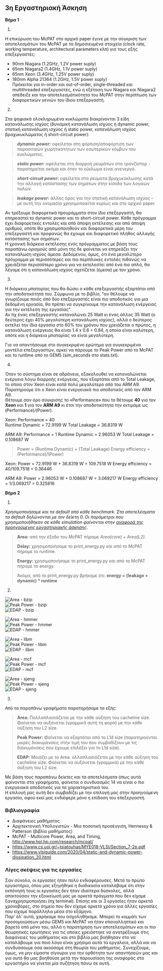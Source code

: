 ## 3η Εργαστηριακή Άσκηση
  
**Βήμα 1**  
  
1.   
  
Η επικύρωση του McPAT στο αρχικό paper έγινε με την σύγκριση των αποτελεσμάτων του McPAT με τα δημοσιευμένα στοιχεία (clock rate, working temperature, architectural parameters κλπ) για τους εξής επεξεργαστές:  
* 90nm Niagara (1.2GHz, 1.2V power suply)  
* 65nm Niagara2 (1.4GHz, 1.1V power suply)  
* 65nm Xeon (3.4GHz, 1.25V power suply)  
* 180nm Alpha 21364 (1.2GHz, 1.5V power suply)  
Πρόκειται για in-order και out-of-order, single-threaded και multithreaded επεξεργαστές, ενώ η εξέταση των Niagara και Niagara2 απέδειξε και την αποτελεσμάτικότητα του McPAT στην περίπτωση των διαφορετικών γενιών του ίδιου επεξεργαστή.  
  

  
2. 
Στα ψηφιακά ολοκληρωμένα κυκλώματα διακρίνονται 3 είδη κατανάλωσης ισχύος (δυναμική κατανάλωση ισχύος ή dynamic power, στατική κατανάλωση ισχύος ή static power, κατανάλωση ισχύος βραχυκυκλώματος ή short-circuit power):  
> **_dynamic power:_** οφείλεται στη φόρτιση/αποφόρτιση των παρασιτικών χωρητικοτήτων των εσωτερικών κόμβων του κυκλώματος.
  
> **_static power:_** οφείλεται στη διαρροή ρευμάτων στα τρανζίστορ - παρατηρείται ακόμα και όταν το κύκλωμα είναι ανενεργό.
  
> **_short-circuit power:_** οφείλεται στα ρεύματα βραχυκύκλωσης κατά την αλλαγή κατάστασης των σημάτων στην είσοδο των λογικών πυλών. 
   
>**_leakage power:_** άλλος όρος για την στατική κατανάλωση ισχύος - με αυτή την ονομασία χρησιμοποιείται κυρίως και στο αρχικό paper.

Αν τρέξουμε διαφορετικά προγράμματα στον ίδιο επεξεργαστή, θα επηρεαστεί το dynamic power και το short-circuit power. Κάθε πρόγραμμα έχει διαφορετικές εντολές και από άποψη εκτέλεσης και από άποψη αριθμού, οπότε θα χρησιμοποιηθούν και διαφορετικά μέρη του επεξεργαστή και προφανώς θα έχουμε και διαφορετικό πλήθος αλλαγής κατάστασης των σημάτων.  
Η χρονική διάρκεια εκτέλεσης ενός πρόγραμματος με βάση τους παραπάνω ορισμούς από μόνη της δε φαίνεται να επηρεάζει την κατανάλωση ισχύος άμεσα. Δεδομένου, όμως, ότι ένα μεγαλύτερο πρόγραμμα με περισσότερες και πιο περίπλοκες εντολές πιθανώς να χρειάζεται περισσότερο χρόνο για να εκτελεστεί από ένα πιο απλό, θα λέγαμε ότι η κατανάλωση ισχύος σχετίζεται (έμεσα) με τον χρόνο.  
  
  
3.    
Η διάρκεια μπαταρίας που θα δώσει ο κάθε επεξεργαστής εξαρτάται από την αποδοτικότητά του. Σύμφωνα με το βιβλίο, "αν θέλουμε να γνωρίζουμε ποιός από δύο επεξεργαστές είναι πιο αποδοτικός για μια δεδομένη εργασία, θα πρέπει να συγκρίνουμε την κατανάλωση ενέργειας για την εκτέλεση της εργασίας".  
Αν πχ ένας επεξεργαστής καταναλώνει 25 Watt κι ένας άλλος 35 Watt (ο δεύτερος έχει 40% μεγαλύτερη κατανάλωση ισχύος), αλλά ο δεύτερος εκτελεί την ίδια εργασία στο 60% του χρόνου που χρειάζεται ο πρώτος, η κατανάλωση ενέργειας θα είναι 1.4 x 0.6 = 0.84, η οποία είναι καλύτερη, οπότε και η διάρκεια μπαταρίας να είναι μεγαλύτερη.  
  
Για να απαντήσουμε στο συγκεκριμένο ερώτημα για συγκεκριμένα μοντέλα επεξεργαστών, αρκεί να πάρουμε το Peak Power από τo ΜcPAT και το runtime από το GEM5 (sim\_seconds στο stats.txt).  
  

4.  

Όταν το σύστημα είναι σε αδράνεια, εξακολουθεί να καταναλώνεται ενέργεια λόγω διαρροής ενέργειας, που εξαρτάται από το Total Leakage, το οποίο στον Xeon είναι κατά πολύ μεγαλύτερο από του ARM A9.    
Παρατηρούμε ότι ο Xeon είναι ενεργειακά πιο αποδοτικός από τον ARM A9.   
Θέτουμε σαν όρο σύγκρισης το «Performance» που το θέτουμε **40** για τον **Xeon** και **1** για τον **ARM A9** κι έτσι την αποδοτικότητα την εκτιμάμε ως (Performance)/(Power).

Xeon: 	Performance = 40  	
	Runtime Dynamic = 72.9199 W
	Total Leakage = 36.8319 W
	


ARM A9: Performance = 1
	Runtime Dynamic = 2.96053 W
	Total Leakage = 0.108687 W


> Power = (Runtime Dynamic) + (Total Leakage)
> Energy efficiency = (Performance)/(Power)


Xeon: 	Power = 72.9199 W + 36.8319 W = 109.7518 W
	Energy efficiency = 40/109.7518 = 0.36446

ARM A9: Power = 2.96053 W + 0.108687 W = 3.069217 W
	Energy efficiency = 1/3.069217 = 0.325816
  
    


**Βήμα 2**  
  
1.  
_Χρησιμοποιήσαμε και τα default από κάθε benchmark. Στα αποτελέσματα τα default δηλώνονται με τον δείκτη 0. Οι παράμετροι που χρησιμοποιήθηκαν σε κάθε simulation φαίνονται στην [αναφορά της προηγούμενης εργαστηριακής άσκησης](https://github.com/Rallu921/ArchProject2)._  
  
>   
> **Area:** από την έξοδο του McPAT πήραμε _Area(core) + Area(L2)_.  
>  
> **Delay:** χρησιμοποιήσαμε το print\_energy.py και από το McPAT πήραμε το runtime.  
>  
> **Energy:** χρησιμοποιήσαμε το print\_energy.py και από το McPAT πήραμε το energy.  
>  
> Ακόμα, από το print\_energy.py βρήκαμε ότι: **energy = (leakage + dynamic) * runtime**  
>  
   
2.  
 
![Area - bzip](https://github.com/Rallu921/ArchProject3/blob/main/graphs/Area%20-%20bzip.PNG)  
![Peak Power - bzip](https://github.com/Rallu921/ArchProject3/blob/main/graphs/Peak%20Power%20-%20bzip.PNG)  
![EDAP - bzip](https://github.com/Rallu921/ArchProject3/blob/main/graphs/EDAP%20-%20bzip.PNG)  
  
![Area - hmmer](https://github.com/Rallu921/ArchProject3/blob/main/graphs/Area%20-%20hmmer.PNG)  
![Peak Power - hmmer](https://github.com/Rallu921/ArchProject3/blob/main/graphs/Peak%20Power%20-%20hmmer.PNG)  
![EDAP - hmmer](https://github.com/Rallu921/ArchProject3/blob/main/graphs/EDAP%20-%20hmmer.PNG)  
  
![Area - libm](https://github.com/Rallu921/ArchProject3/blob/main/graphs/Area%20-%20libm.PNG)  
![Peak Power - libm](https://github.com/Rallu921/ArchProject3/blob/main/graphs/Peak%20Power%20-%20libm.PNG)  
![EDAP - libm](https://github.com/Rallu921/ArchProject3/blob/main/graphs/EDAP%20-%20libm.PNG)  
  
![Area - mcf](https://github.com/Rallu921/ArchProject3/blob/main/graphs/Area%20-%20mcf.PNG)  
![Peak Power - mcf](https://github.com/Rallu921/ArchProject3/blob/main/graphs/Peak%20Power%20-%20mcf.PNG)  
![EDAP - mcf](https://github.com/Rallu921/ArchProject3/blob/main/graphs/EDAP%20-%20mcf.PNG)  
  
![Area - sjeng](https://github.com/Rallu921/ArchProject3/blob/main/graphs/Area%20-%20sjeng.PNG)  
![Peak Power - sjeng](https://github.com/Rallu921/ArchProject3/blob/main/graphs/Peak%20Power%20-%20sjeng.PNG)  
![EDAP - sjeng](https://github.com/Rallu921/ArchProject3/blob/main/graphs/EDAP%20-%20sjeng.PNG)  
  
  
3.  
  
Από τα παραπάνω γραφήματα παρατηρήσαμε τα εξής:  
  
> **Area:** Πολλαπλασιάζεται με την κάθε αύξηση του cacheline size. Φαίνεται να αυξάνεται (γραμμικά αυτή τη φορά) με την κάθε αύξηση του L2 size.  
>  
> **Peak Power:** Φαίνεται να εξαρτάται από το L1d size (παρατηρούνται μικρές διακυμάνσεις στην τιμή του που συμβαδίζουν με τις διακυμάνσεις που έχουμε επιλέξει για το L1d size).  
>  
> **EDAP:** Μοιάζει με το Area. ολλαπλασιάζεται με την κάθε αύξηση του cacheline size. Φαίνεται να αυξάνεται (γραμμικά) με την κάθε αύξηση του L2 size.  
>  
  
Με βάση τους παραπάνω δείκτες και τα αποτελέσματα όπως αυτά φαίνονται στα γραφήματα, φαίνεται ο συνδυασμός 14 να είναι ο πιο ενεργειακά αποδοτικός για τα χαρακτηριστικά του.  
Η επιλογή μας αυτή δεν συμβαδίζει με την επιλογή μας στην προηγούμενη εργασία, αφού εκεί μας ενδιέφερε μόνο η επίδοση του επεξεργαστή.  


### Βιβλιογραφία 
  
* Διαφάνειες μαθήματος  
* Αρχιτεκτονική Υπολογιστών - Μια ποσοτική προσέγγιση, Hennessy & Patterson (βιβλίο μαθήματος)  
* McPAT - Multicore Power, Area, and Timing, http://www.hpl.hp.com/research/mcpat/  
* https://www.cs.uoi.gr/~tsiatouhas/MYE018-VLSI/Section_7-2p.pdf  
* https://www.vlsiguide.com/2020/04/static-and-dynamic-power-dissipation_20.html  
  
  
### Λίγες σκέψεις για τις εργασίες  
  
Σαν σύνολο, οι εργασίες ήταν πολύ ενδιαφέρουσες. Μετά το πρώτο εργαστήριο, όπου μας εξηγήθηκε η διαδικασία καταλάβαμε ότι στην εκπόνησή τους οι εργασίες δεν ήταν ιδιαίτερα δύσκολες, αλλά απαιτούσαν την εξοικείωσή μας με αρκετά πράγματα που δεν είχαμε ξαναχρησιμοποιήσει (πχ terminal). Επίσης και οι 3 εργασίες ήταν αρκετά χρονοβόρες, στο σημείο που δεν είχαμε αρκετό χρόνο για άλλες εργασίες που είχαμε παράλληλα μέσα στο εξάμηνο.  
Παρ' όλ' αυτά, χαρήκαμε που ασχοληθήκαμε. Μπορεί το κομμάτι των προσομοιώσεων μέσω GEM5 και McPAT να ήταν επαναλληπτικό και βαρετό από μόνο του, αλλά η παρατήρηση των αποτελεσμάτων και οι πιο θεωρητικές ερωτήσεις για τις οποίες χρειάστηκε να ανατρέξουμε στις διαφάνειες του μαθήματος και στο βιβλίο μας βοήθησαν στο να καταλάβουμε για ποιό λόγο είναι χρήσιμα αυτά τα εργαλεία, αλλά και να συνδυάσουμε όσα ακούσαμε στη θεωρία του μαθήματος. Συνεχίζουμε, όμως, να μην είμαστε σίγουροι για την ορθότητα των απαντήσεών μας και για αυτό θα μας βοηθούσε μετά την παρουσίαση της αναφοράς στο εργαστήριο να γίνεται μία συζήτηση πάνω σε αυτή.  
  
  

